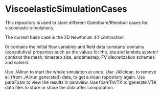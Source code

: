 # ViscoelasticSimulationCases
This repository is used to store different Openfoam/Rheotool cases for viscoelastic simulations.

The current base case is the 2D Newtonian 4:1 contraction.

0/ contains the initial flow variables and field data
constant/ contains (constitutive) properties such as the values for rho, eta and lambda
system/ contians the mesh, timestep size, endtimestep, FV discretization schemes and solvers

Use ./Allrun to start the whole simulation at once.
Use ./Allclean, to remove all (from ./Allrun generated) data, to get a clean repository again.
Use paraFoam to view the results in paraview.
Use foamToVTK to generate VTK data files to store or share the data after computation.

